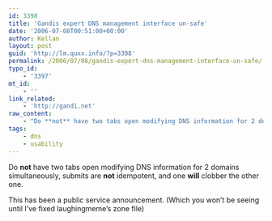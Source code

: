 ```yaml
---
id: 3398
title: 'Gandis expert DNS management interface un-safe'
date: '2006-07-08T00:51:00+00:00'
author: Kellan
layout: post
guid: 'http://lm.quxx.info/?p=3398'
permalink: /2006/07/08/gandis-expert-dns-management-interface-un-safe/
typo_id:
    - '3397'
mt_id:
    - ''
link_related:
    - 'http://gandi.net'
raw_content:
    - "Do **not** have two tabs open modifying DNS information for 2 domains simultaneously, submits are **not** idempotent, and one **will** clobber the other one.\r\n\r\nThis has been a public service announcement.  (Which you won\\'t be seeing until I\\'ve fixed laughingmeme\\'s zone file)"
tags:
    - dns
    - usability
---
```


Do **not** have two tabs open modifying DNS information for 2 domains simultaneously, submits are **not** idempotent, and one **will** clobber the other one.

This has been a public service announcement. (Which you won’t be seeing until I’ve fixed laughingmeme’s zone file)